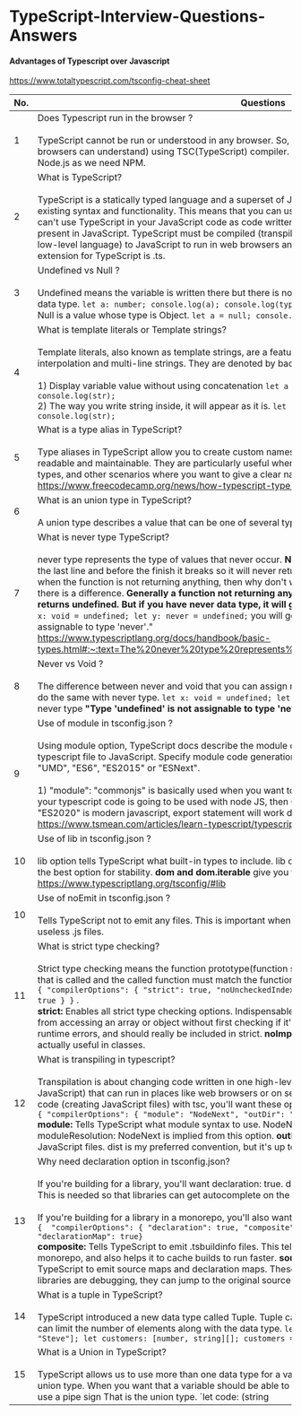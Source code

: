 # TypeScript-Interview-Questions-Answers

#### Advantages of Typescript over Javascript
https://www.totaltypescript.com/tsconfig-cheat-sheet



| No. | Questions                                                                                                                                                         |
| --- | ----------------------------------------------------------------------------------------------------------------------------------------------------------------- |
| 1   |  Does Typescript run in the browser ? <br><br> TypeScript cannot be run or understood in any browser. So, TypeScript is compiled to JavaScript (which browsers can understand) using TSC(TypeScript) compiler. To install TSC compoiler, we have to install Node.js as we need NPM.
| 2   |  What is TypeScript? <br><br> TypeScript is a statically typed language and a superset of JavaScript that builds on top of JavaScript’s existing syntax and functionality. This means that you can use JavaScript in your TypeScript code, but you can't use TypeScript in your JavaScript code as code written in TypeScript uses features and syntax not present in JavaScript. TypeScript must be compiled (transpiled is another term as it isn’t converting to a low-level language) to JavaScript to run in web browsers and in environments like Node.js. The file extension for TypeScript is .ts. 
| 3   |  Undefined vs Null ? <br><br> Undefined means the variable is written there but there is no existence of it in the memory. Undefined is a data type. `let a: number; console.log(a); console.log(typeof a);` <br> Null is a value whose type is Object. `let a = null; console.log(a); console.log(typeof a);` 
| 4   |  What is template literals or Template strings? <br><br> Template literals, also known as template strings, are a feature in JavaScript that allow for easier string interpolation and multi-line strings. They are denoted by backticks instead of single or double quotes. <br/><br/> 1) Display variable value without using concatenation `let a = 90; let str = 'value of a is ${a}'; console.log(str);` <br/> 2) The way you write string inside, it will appear as it is. `let str = 'one          two         three'; console.log(str);`
| 5   |  What is a type alias in TypeScript? <br><br> Type aliases in TypeScript allow you to create custom names for complex types, making your code more readable and maintainable. They are particularly useful when dealing with complex data structures, union types, and other scenarios where you want to give a clear name to a specific type. https://www.freecodecamp.org/news/how-typescript-type-aliases-work/
| 6   |  What is an union type in TypeScript? <br><br> A union type describes a value that can be one of several types. We use the vertical bar ( | ) to separate each type, so number | string | boolean is the type of a value that can be a number , a string , or a boolean . `type pincode = number | string; function printStatusCode(code: string | number) {};`
| 7   |  What is never type TypeScript? <br><br> never type represents the type of values that never occur. <strong>Never</strong> means This function will not complete till the last line and before the finish it breaks so it will never return a value. Here you may have a question that when the function is not returning anything, then why don't we use Void as a return type? Well, because there is a difference. <strong>Generally a function not returning anything can be defined as void, but still returns undefined. But if you have never data type, it will give a compile time error. </strong> let see the code `let x: void = undefined; let y: never = undefined;` you will get error on never type "Type 'undefined' is not assignable to type 'never'." <br/> https://www.typescriptlang.org/docs/handbook/basic-types.html#:~:text=The%20never%20type%20represents%20the,that%20can%20never%20be%20true.
| 8   |  Never vs Void ? <br><br> The difference between never and void that you can assign null or undefined to void type, but you cannot do the same with never type. `let x: void = undefined; let y: never = undefined;` you will get error on never type <strong>"Type 'undefined' is not assignable to type 'never'."</strong>
| 9   |  Use of module in tsconfig.json ? <br><br> Using module option, TypeScript docs describe the module compiler option by which TSC compile typescript file to JavaScript. Specify module code generation: "None", "CommonJS", "AMD", "System", "UMD", "ES6", "ES2015" or "ESNext". <br/><br/>  1) "module": "commonjs" is basically used when you want to generate the nodejs related coding. When your typescript code is going to be used with node JS, then Commonjs is the module loader. 2) "module": "ES2020" is modern javascript, export statement will work directly. <br/> https://www.tsmean.com/articles/learn-typescript/typescript-module-compiler-option/
| 10   |  Use of lib in tsconfig.json ? <br><br> lib option tells TypeScript what built-in types to include. lib option is being included in an array. <strong>es2022</strong> is the best option for stability. <strong>dom and dom.iterable</strong> give you types for window, document etc. <br/> https://www.typescriptlang.org/tsconfig/#lib
| 10   |  Use of noEmit in tsconfig.json ? <br><br> Tells TypeScript not to emit any files. This is important when you're using a bundler so you don't emit useless .js files.
| 11   |  What is strict type checking? <br><br> Strict type checking means the function prototype(function signature) must be known for each function that is called and the called function must match the function prototype. It is done at compile time. <br/> `{ "compilerOptions": { "strict": true, "noUncheckedIndexedAccess": true, "noImplicitOverride": true } }` . <br/> <strong>strict:</strong> Enables all strict type checking options. Indispensable. <strong>noUncheckedIndexedAccess:</strong> Prevents you from accessing an array or object without first checking if it's defined. This is a great way to prevent runtime errors, and should really be included in strict. <strong>noImplicitOverride:</strong> Makes the override keyword actually useful in classes.
| 12   |  What is transpiling in typescript? <br><br> Transpilation is about changing code written in one high-level language (like Typescript) into another (like JavaScript) that can run in places like web browsers or on servers using Nodejs. If you're transpiling your code (creating JavaScript files) with tsc, you'll want these options. <br/> `{ "compilerOptions": { "module": "NodeNext", "outDir": "dist" }}` <br/> <strong>module:</strong> Tells TypeScript what module syntax to use. NodeNext is the best option for Node. moduleResolution: NodeNext is implied from this option. <strong>outDir:</strong> Tells TypeScript where to put the compiled JavaScript files. dist is my preferred convention, but it's up to you.
| 13   |  Why need declaration option in tsconfig.json? <br><br> If you're building for a library, you'll want declaration: true. declaration: Tells TypeScript to emit .d.ts files. This is needed so that libraries can get autocomplete on the .js files you're creating. <br/><br/> If you're building for a library in a monorepo, you'll also want these options. <br/> `{  "compilerOptions": { "declaration": true, "composite": true, "sourceMap": true, "declarationMap": true}` <br/> <strong>composite:</strong> Tells TypeScript to emit .tsbuildinfo files. This tells TypeScript that your project is part of a monorepo, and also helps it to cache builds to run faster. <strong>sourceMap and declarationMap:</strong> Tells TypeScript to emit source maps and declaration maps. These are needed so that when consumers of your libraries are debugging, they can jump to the original source code using go-to-definition.
| 14   |  What is a tuple in TypeScript? <br><br> TypeScript introduced a new data type called Tuple. Tuple can contain two values of different data types. It can limit the number of elements along with the data type. `let employee: [number, string] = [1, "Steve"]; let customers: [number, string][]; customers = [[1, "Steve"], [2, "Bill"], [3, "Jeff"]];`
| 15   |  What is a Union in TypeScript? <br><br> TypeScript allows us to use more than one data type for a variable or a function parameter. This is called union type. When you want that a variable should be able to handle two or more data types. Then you can use a pipe sign That is the union type. `let code: (string | number); code = 123; code = "ABC"; code = false;` code = false will give compile error


